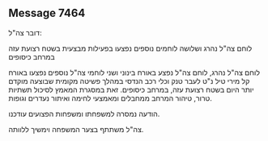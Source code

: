 ## Message 7464

דובר צה"ל:

לוחם צה"ל נהרג ושלושה לוחמים נוספים נפצעו בפעילות מבצעית בשטח רצועת עזה במרחב כיסופים

לוחם צה"ל נהרג, לוחם צה"ל נפצע באורח בינוני ושני לוחמי צה"ל נוספים נפצעו באורח קל מירי טיל נ"ט לעבר טנק וכלי רכב הנדסי במהלך פשיטה מקומית שבוצעה מוקדם יותר היום בשטח רצועת עזה, במרחב  כיסופים.
זאת במסגרת המאמץ לסיכול תשתיות טרור, טיהור המרחב ממחבלים ומאמצעי לחימה ואיתור נעדרים וגופות.

הודעה נמסרה למשפחתו ומשפחות הפצועים עודכנו.

צה"ל משתתף בצער המשפחה וימשיך ללוותה.


